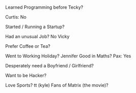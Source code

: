 Learned Programming before Tecky?

Curtis: No

Started / Running a Startup?

Had an unusual Job?  No Vicky

Prefer Coffee or Tea?

Went to Working Holiday?
Jennifer
Good in Maths?
Pax: Yes

Desperately need a Boyfriend / Girlfriend?

Want to be Hacker?


Love Sports?
tt (kyle)
Fans of Matrix (the movie)?



